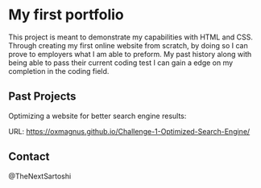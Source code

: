 # My first portfolio

This project is meant to demonstrate my capabilities with HTML and CSS. Through creating my first online website from scratch, by doing so I can prove to employers what I am able to preform. My past history along with being able to pass their current coding test I can gain a edge on my completion in the coding field. 
##

## Past Projects
Optimizing a website for better search engine results:

URL: https://oxmagnus.github.io/Challenge-1-Optimized-Search-Engine/
##

## Contact

@TheNextSartoshi
##